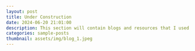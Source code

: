 ```yaml
---
layout: post
title: Under Construction
date: 2024-06-20 21:01:00
description: This section will contain blogs and resources that I used for my learnings
categories: sample-posts
thumbnail: assets/img/blog_1.jpeg
---
```

